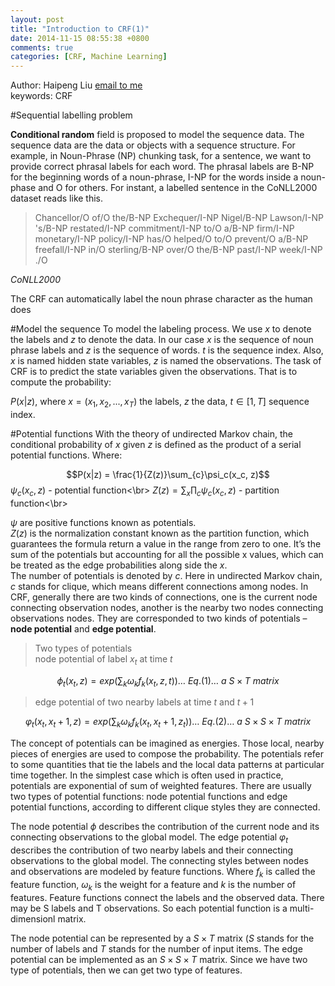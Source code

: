 ```yaml
---
layout: post
title: "Introduction to CRF(1)"
date: 2014-11-15 08:55:38 +0800
comments: true
categories: [CRF, Machine Learning]
---
```

Author: Haipeng Liu <A href="mailto:pliu1981@gmail.com">email to me</A></br>
keywords: CRF</br>

#Sequential labelling problem
 
**Conditional random** field is proposed to model the sequence data. The sequence data are the data or objects with a sequence structure.
For example, in Noun-Phrase (NP) chunking task, for a sentence, we want to provide correct phrasal labels for each word. The phrasal labels are B-NP for the beginning words of a noun-phrase, I-NP for the words inside a noun-phase and O for others. For instant, a labelled sentence in the CoNLL2000 dataset reads like this. 

> Chancellor/O of/O the/B-NP Exchequer/I-NP Nigel/B-NP Lawson/I-NP 's/B-NP restated/I-NP commitment/I-NP to/O a/B-NP firm/I-NP monetary/I-NP policy/I-NP has/O helped/O to/O prevent/O a/B-NP freefall/I-NP in/O sterling/B-NP over/O the/B-NP past/I-NP week/I-NP ./O

*CoNLL2000*

The CRF can automatically label the noun phrase character as the human does

#Model the sequence
To model the labeling process. We use $x$ to denote the labels and $z$ to denote the data. In our case $x$ is the sequence of noun phrase labels and $z$ is the sequence of words. $t$ is the sequence index. Also, $x$ is named hidden state variables, $z$ is named the observations. The task of CRF is to predict the state variables given the observations. That is to compute the probability:
   <!-- more -->   
$P(x|z)$, where $x = (x_1, x_2, ..., x_T)$ the labels, $z$ the data, $t\in[1, T]$ sequence index.
 
#Potential functions
With the theory of undirected Markov chain, the conditional probability of $x$ given $z$ is defined as the product of a serial potential functions. Where:</br>

$$P(x|z) = \frac{1}{Z(z)}\sum_{c}\psi_c(x_c, z)$$
$\psi_c(x_c, z)$ - potential function<\br>
$Z(z) = \sum_x\prod_c\psi_c(x_c, z)$ - partition function<\br>

 $\psi$ are positive functions known as potentials.</br>
 $Z(z)$ is the normalization constant known as the partition function, which guarantees the formula return a value in the range from zero to one. It’s the sum of the potentials but accounting for all the possible x values, which can be treated as the edge probabilities along side the $x$. </br>
 The number of potentials is denoted by $c$. Here in undirected Markov chain, $c$ stands for clique, which means different connections among nodes. In CRF, generally there are two kinds of connections, one is the current node connecting observation nodes, another is the nearby two nodes connecting observations nodes. They are corresponded to two kinds of potentials – **node potential** and **edge potential**.
 
>Two types of potentials</br>
node potential of label $x_t$ at time $t$

$$\begin{equation}\phi_t(x_t, z) = exp(\sum_k\omega_kf_k(x_t, z, t))\dots\end{equation}~Eq.(1)\dots~a~S\times{}T~matrix$$

>edge potential of two nearby labels at time $t$ and $t+1$

$$\begin{equation}\varphi_t(x_t, x_t+1, z) = exp(\sum_k\omega_kf_k(x_t, x_t+1, z_t))\dots\end{equation}~Eq.(2)\dots~a~S\times{}S\times{}T~matrix$$

The concept of potentials can be imagined as energies. Those local, nearby pieces of energies are used to compose the probability. The potentials refer to some quantities that tie the labels and the local data patterns at particular time together. In the simplest case which is often used in practice, potentials are exponential of sum of weighted features. There are usually two types of potential functions: node potential functions and edge potential functions, according to different clique styles they are connected. 

The node potential $\phi$ describes the contribution of the current node and its connecting observations to the global model. The edge potential $\varphi_t$ describes the contribution of two nearby labels and their connecting observations to the global model. The connecting styles between nodes and observations are modeled by feature functions. Where $f_k$ is called the feature function, $\omega_k$ is the weight for a feature and $k$ is the number of features. Feature functions connect the labels and the observed data. There may be S labels and T observations. So each potential function is a multi-dimensionl matrix.

The node potential can be represented by a $S\times{}T$ matrix ($S$ stands for the number of labels and $T$ stands for the number of input items. The edge potential can be implemented as an $S\times{}S\times{}T$ matrix. 
Since we have two type of potentials, then we can get two type of features. 


